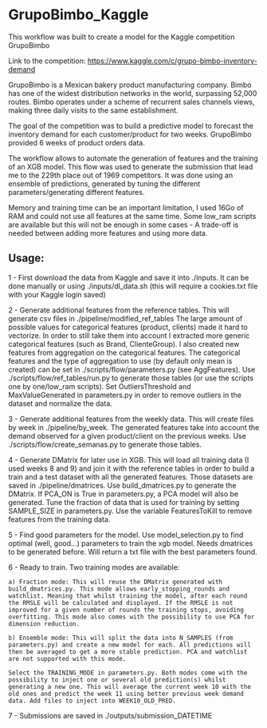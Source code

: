 # GrupoBimbo_Kaggle

This workflow was built to create a model for the Kaggle competition GrupoBimbo

Link to the competition: https://www.kaggle.com/c/grupo-bimbo-inventory-demand

GrupoBimbo is a Mexican bakery product manufacturing company.
Bimbo has one of the widest distribution networks in the world, surpassing 52,000 routes. Bimbo operates under a scheme of recurrent sales channels views, making three daily visits to the same establishment.

The goal of the competition was to build a predictive model to forecast the inventory demand for each customer/product for two weeks.
GrupoBimbo provided 6 weeks of product orders data.

The workflow allows to automate the generation of features and the training of an XGB model.
This flow was used to generate the submission that lead me to the 229th place out of 1969 competitors. It was done
using an ensemble of predictions, generated by tuning the different parameters/generating different features.

Memory and training time can be an important limitation, I used 16Go of RAM and could not use all features at the same time.
Some low_ram scripts are available but this will not be enough in some cases - A trade-off is needed between adding more features and using more data.

## Usage:

1 - First download the data from Kaggle and save it into ./inputs. It can be done manually or using ./inputs/dl_data.sh (this will require a cookies.txt file with your Kaggle login saved)

2 - Generate additional features from the reference tables. This will generate csv files in ./pipeline/modified_ref_tables
The large amount of possible values for categorical features (product, clients) made it hard to vectorize. In order to still take them into account I extracted more generic categorical features (such as Brand, ClienteGroup). I also created new features from aggregation on the categorical features. The categorical features and the type of aggregation to use (by default only mean is created) can be set in ./scripts/flow/parameters.py (see AggFeatures). Use ./scripts/flow/ref_tables/run.py to generate those tables (or use the scripts one by one/low_ram scripts). Set OutliersThreshold and MaxValueGenerated in parameters.py in order to remove outliers in the dataset and normalize the data.

3 - Generate additional features from the weekly data. This will create files by week in ./pipeline/by_week. The generated features take into account the demand observed for a given product/client on the previous weeks. Use ./scripts/flow/create_semanas.py to generate those tables.

4 - Generate DMatrix for later use in XGB. This will load all training data (I used weeks 8 and 9) and join it with the reference tables in order to build a train and a test dataset with all the generated features. Those datasets are saved in ./pipeline/dmatrices. Use build_dmatrices.py to generate the DMatrix.
If PCA_ON is True in parameters.py, a PCA model will also be generated. Tune the fraction of data that is used for training by setting SAMPLE_SIZE in parameters.py. Use the variable FeaturesToKill to remove features from the training data.

5 - Find good parameters for the model. Use model_selection.py to find optimal (well, good...) parameters to train the xgb model. Needs dmatrices to be generated before. Will return a txt file with the best parameters found.

6 - Ready to train. Two training modes are available:
    
    a) Fraction mode: This will reuse the DMatrix generated with build_dmatrices.py. This mode allows early_stopping_rounds and watchlist. Meaning that whilst training the model, after each round the RMSLE will be calculated and displayed. If the RMSLE is not improved for a given number of rounds the training stops, avoiding overfitting. This mode also comes with the possibility to use PCA for dimension reduction.
    
    b) Ensemble mode: This will split the data into N_SAMPLES (from parameters.py) and create a new model for each. All predictions will then be averaged to get a more stable prediction. PCA and watchlist are not supported with this mode.
    
    Select the TRAINING_MODE in parameters.py. Both modes come with the possibility to inject one or several old prediction(s) whilst generating a new one. This will average the current week 10 with the old ones and predict the week 11 using better previous week demand data. Add files to inject into WEEK10_OLD_PRED.
    
7 - Submissions are saved in ./outputs/submission_DATETIME
